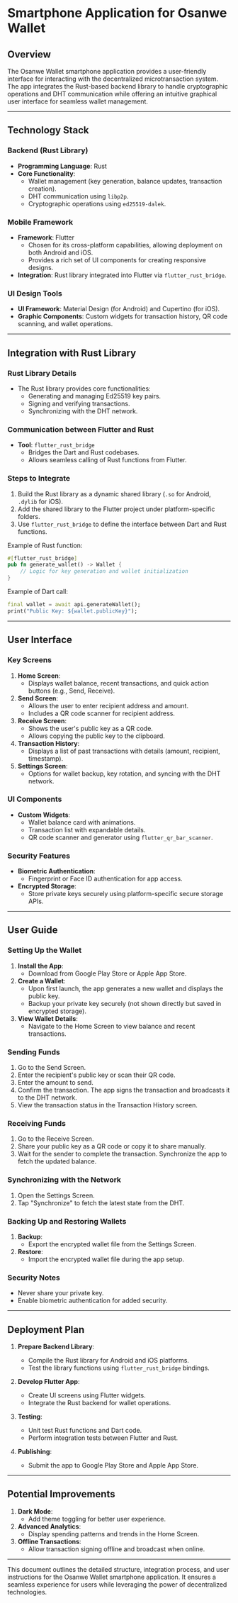 
# Smartphone Application for Osanwe Wallet

## Overview
The Osanwe Wallet smartphone application provides a user-friendly interface for interacting with the decentralized microtransaction system. The app integrates the Rust-based backend library to handle cryptographic operations and DHT communication while offering an intuitive graphical user interface for seamless wallet management.

---

## Technology Stack

### Backend (Rust Library)
- **Programming Language**: Rust
- **Core Functionality**:
  - Wallet management (key generation, balance updates, transaction creation).
  - DHT communication using `libp2p`.
  - Cryptographic operations using `ed25519-dalek`.

### Mobile Framework
- **Framework**: Flutter
  - Chosen for its cross-platform capabilities, allowing deployment on both Android and iOS.
  - Provides a rich set of UI components for creating responsive designs.
- **Integration**: Rust library integrated into Flutter via `flutter_rust_bridge`.

### UI Design Tools
- **UI Framework**: Material Design (for Android) and Cupertino (for iOS).
- **Graphic Components**: Custom widgets for transaction history, QR code scanning, and wallet operations.

---

## Integration with Rust Library

### Rust Library Details
- The Rust library provides core functionalities:
  - Generating and managing Ed25519 key pairs.
  - Signing and verifying transactions.
  - Synchronizing with the DHT network.

### Communication between Flutter and Rust
- **Tool**: `flutter_rust_bridge`
  - Bridges the Dart and Rust codebases.
  - Allows seamless calling of Rust functions from Flutter.

### Steps to Integrate
1. Build the Rust library as a dynamic shared library (`.so` for Android, `.dylib` for iOS).
2. Add the shared library to the Flutter project under platform-specific folders.
3. Use `flutter_rust_bridge` to define the interface between Dart and Rust functions.

Example of Rust function:
```rust
#[flutter_rust_bridge]
pub fn generate_wallet() -> Wallet {
    // Logic for key generation and wallet initialization
}
```

Example of Dart call:
```dart
final wallet = await api.generateWallet();
print("Public Key: ${wallet.publicKey}");
```

---

## User Interface

### Key Screens
1. **Home Screen**:
   - Displays wallet balance, recent transactions, and quick action buttons (e.g., Send, Receive).
2. **Send Screen**:
   - Allows the user to enter recipient address and amount.
   - Includes a QR code scanner for recipient address.
3. **Receive Screen**:
   - Shows the user's public key as a QR code.
   - Allows copying the public key to the clipboard.
4. **Transaction History**:
   - Displays a list of past transactions with details (amount, recipient, timestamp).
5. **Settings Screen**:
   - Options for wallet backup, key rotation, and syncing with the DHT network.

### UI Components
- **Custom Widgets**:
  - Wallet balance card with animations.
  - Transaction list with expandable details.
  - QR code scanner and generator using `flutter_qr_bar_scanner`.

### Security Features
- **Biometric Authentication**:
  - Fingerprint or Face ID authentication for app access.
- **Encrypted Storage**:
  - Store private keys securely using platform-specific secure storage APIs.

---

## User Guide

### Setting Up the Wallet
1. **Install the App**:
   - Download from Google Play Store or Apple App Store.
2. **Create a Wallet**:
   - Upon first launch, the app generates a new wallet and displays the public key.
   - Backup your private key securely (not shown directly but saved in encrypted storage).
3. **View Wallet Details**:
   - Navigate to the Home Screen to view balance and recent transactions.

### Sending Funds
1. Go to the Send Screen.
2. Enter the recipient's public key or scan their QR code.
3. Enter the amount to send.
4. Confirm the transaction. The app signs the transaction and broadcasts it to the DHT network.
5. View the transaction status in the Transaction History screen.

### Receiving Funds
1. Go to the Receive Screen.
2. Share your public key as a QR code or copy it to share manually.
3. Wait for the sender to complete the transaction. Synchronize the app to fetch the updated balance.

### Synchronizing with the Network
1. Open the Settings Screen.
2. Tap "Synchronize" to fetch the latest state from the DHT.

### Backing Up and Restoring Wallets
1. **Backup**:
   - Export the encrypted wallet file from the Settings Screen.
2. **Restore**:
   - Import the encrypted wallet file during the app setup.

### Security Notes
- Never share your private key.
- Enable biometric authentication for added security.

---

## Deployment Plan

1. **Prepare Backend Library**:
   - Compile the Rust library for Android and iOS platforms.
   - Test the library functions using `flutter_rust_bridge` bindings.

2. **Develop Flutter App**:
   - Create UI screens using Flutter widgets.
   - Integrate the Rust backend for wallet operations.

3. **Testing**:
   - Unit test Rust functions and Dart code.
   - Perform integration tests between Flutter and Rust.

4. **Publishing**:
   - Submit the app to Google Play Store and Apple App Store.

---

## Potential Improvements
1. **Dark Mode**:
   - Add theme toggling for better user experience.
2. **Advanced Analytics**:
   - Display spending patterns and trends in the Home Screen.
3. **Offline Transactions**:
   - Allow transaction signing offline and broadcast when online.

---

This document outlines the detailed structure, integration process, and user instructions for the Osanwe Wallet smartphone application. It ensures a seamless experience for users while leveraging the power of decentralized technologies.
